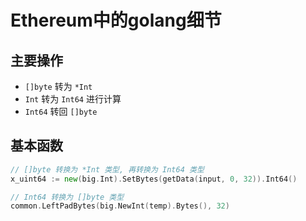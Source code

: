 # Ethereum中的golang细节

## 主要操作

+ `[]byte` 转为 `*Int`
+ `Int` 转为 `Int64` 进行计算
+ `Int64` 转回 `[]byte`

## 基本函数

``` go
// []byte 转换为 *Int 类型, 再转换为 Int64 类型
x_uint64 := new(big.Int).SetBytes(getData(input, 0, 32)).Int64()

// Int64 转换为 []byte 类型
common.LeftPadBytes(big.NewInt(temp).Bytes(), 32)
```
